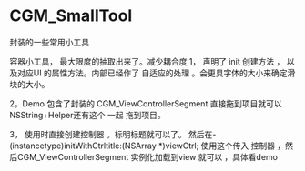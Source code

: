 # CGM_SmallTool
封装的一些常用小工具

容器小工具， 最大限度的抽取出来了。减少耦合度
1， 声明了 init 创建方法 ， 以及对应UI 的属性方法。内部已经作了 自适应的处理 。会更具字体的大小来确定滑块的大小。

2，Demo 包含了封装的 CGM_ViewControllerSegment 直接拖到项目就可以 NSString+Helper还有这个 一起 拖到项目。

3， 使用时直接创建控制器 。标明标题就可以了。 然后在-(instancetype)initWithCtrltitle:(NSArray *)viewCtrl;
  使用这个传入 控制器 ，然后CGM_ViewControllerSegment 实例化加载到view  就可以 ，具体看demo
